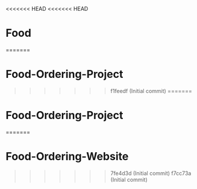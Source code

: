 <<<<<<< HEAD
<<<<<<< HEAD
# Food
=======
# Food-Ordering-Project
>>>>>>> f1feedf (Initial commit)
=======
# Food-Ordering-Project
=======
# Food-Ordering-Website
>>>>>>> 7fe4d3d (Initial commit)
>>>>>>> f7cc73a (Initial commit)
